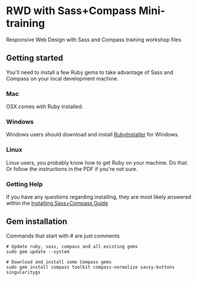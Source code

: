 # RWD with Sass+Compass Mini-training

Responsive Web Design with Sass and Compass training workshop files

## Getting started

You'll need to install a few Ruby gems to take advantage of Sass and Compass on
your local development machine.

### Mac

OSX comes with Ruby installed.

### Windows

Windows users should download and install [RubyInstaller](http://rubyinstaller.org/) for Windows.

### Linux

Linux users, you probably know how to get Ruby on your machine. Do that. Or follow the instructions in the PDF if you're not sure.

### Getting Help

If you have any questions regarding installing, they are most likely answered within the [Installing Sass+Compass Guide](http://snugug.com/musings/installing-sass-and-compass-across-all-platform)

## Gem installation

Commands that start with # are just comments

    # Update ruby, sass, compass and all existing gems
    sudo gem update --system
    
    # Download and install some Compass gems
    sudo gem install compass toolkit compass-normalize sassy-buttons singularitygs
